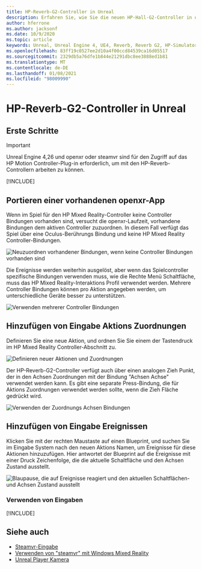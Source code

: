 ```yaml
---
title: HP-Reverb-G2-Controller in Unreal
description: Erfahren Sie, wie Sie die neuen HP-Hall-G2-Controller in openxr und steamvr für Unreal Mixed Reality-Anwendungen verwenden.
author: hferrone
ms.author: jacksonf
ms.date: 10/9/2020
ms.topic: article
keywords: Unreal, Unreal Engine 4, UE4, Reverb, Reverb G2, HP-Simulator G2, gemischte Realität, Entwicklung, Bewegungs Controller, Benutzereingaben, Features, neues Projekt, Emulator, Dokumentation, Handbücher, Features, holograms, Spieleentwicklung, Mixed Reality-Headset, Windows Mixed Reality-Headset, Virtual Reality-Headset
ms.openlocfilehash: 83ff19c0527ee2d10a4f00ccd84539ca16d05517
ms.sourcegitcommit: 2329db5a76dfe1b844e21291dbc8ee3888ed1b81
ms.translationtype: MT
ms.contentlocale: de-DE
ms.lasthandoff: 01/08/2021
ms.locfileid: "98009990"
---
```

# <a name="hp-reverb-g2-controllers-in-unreal"></a>HP-Reverb-G2-Controller in Unreal 

## <a name="getting-started"></a>Erste Schritte

> [!IMPORTANT]
> Unreal Engine 4,26 und openxr oder steamvr sind für den Zugriff auf das HP Motion Controller-Plug-in erforderlich, um mit den HP-Reverb-Controllern arbeiten zu können.

[!INCLUDE[](includes/tabs-g2-controllers-in-unreal.md)]

## <a name="porting-an-existing-openxr-app"></a>Portieren einer vorhandenen openxr-App 

Wenn im Spiel für den HP Mixed Reality-Controller keine Controller Bindungen vorhanden sind, versucht die openxr-Laufzeit, vorhandene Bindungen dem aktiven Controller zuzuordnen.  In diesem Fall verfügt das Spiel über eine Oculus-Berührungs Bindung und keine HP Mixed Reality Controller-Bindungen.

![Neuzuordnen vorhandener Bindungen, wenn keine Controller Bindungen vorhanden sind](images/reverb-g2-img-04.png)

Die Ereignisse werden weiterhin ausgelöst, aber wenn das Spielcontroller spezifische Bindungen verwenden muss, wie die Rechte Menü Schaltfläche, muss das HP Mixed Reality-Interaktions Profil verwendet werden.  Mehrere Controller Bindungen können pro Aktion angegeben werden, um unterschiedliche Geräte besser zu unterstützen.
   
![Verwenden mehrerer Controller Bindungen](images/reverb-g2-img-05.png)

## <a name="adding-input-action-mappings"></a>Hinzufügen von Eingabe Aktions Zuordnungen 

Definieren Sie eine neue Aktion, und ordnen Sie Sie einem der Tastendruck im HP Mixed Reality Controller-Abschnitt zu.

![Definieren neuer Aktionen und Zuordnungen](images/reverb-g2-img-02.png)

Der HP-Reverb-G2-Controller verfügt auch über einen analogen Zieh Punkt, der in den Achsen Zuordnungen mit der Bindung "Achsen Achse" verwendet werden kann.  Es gibt eine separate Press-Bindung, die für Aktions Zuordnungen verwendet werden sollte, wenn die Zieh Fläche gedrückt wird. 

![Verwenden der Zuordnungs Achsen Bindungen](images/reverb-g2-img-03.png)

## <a name="adding-input-events"></a>Hinzufügen von Eingabe Ereignissen

Klicken Sie mit der rechten Maustaste auf einen Blueprint, und suchen Sie im Eingabe System nach den neuen Aktions Namen, um Ereignisse für diese Aktionen hinzuzufügen.  Hier antwortet der Blueprint auf die Ereignisse mit einer Druck Zeichenfolge, die die aktuelle Schaltfläche und den Achsen Zustand ausstellt.

![Blaupause, die auf Ereignisse reagiert und den aktuellen Schaltflächen-und Achsen Zustand ausstellt](images/reverb-g2-img-06.png)

### <a name="using-input"></a>Verwenden von Eingaben 

[!INCLUDE[](includes/tabs-g2-controller-mapping-in-unreal.md)]

## <a name="see-also"></a>Siehe auch
* [Steamvr-Eingabe](https://docs.unrealengine.com/Platforms/VR/SteamVR/HowTo/SteamVRInput/index.html)
* [Verwenden von "steamvr" mit Windows Mixed Reality](https://docs.microsoft.com/windows/mixed-reality/enthusiast-guide/using-steamvr-with-windows-mixed-reality)
* [Unreal Player Kamera](https://docs.unrealengine.com/Programming/Tutorials/PlayerCamera/3/index.html)